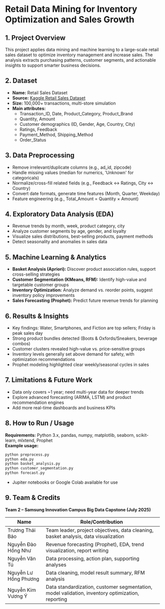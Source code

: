 # Retail Data Mining for Inventory Optimization and Sales Growth

## 1. Project Overview
This project applies data mining and machine learning to a large-scale retail sales dataset to optimize inventory management and increase sales. The analysis extracts purchasing patterns, customer segments, and actionable insights to support smarter business decisions.

## 2. Dataset
- **Name:** Retail Sales Dataset
- **Source:** [Kaggle Retail Sales Dataset](https://www.kaggle.com/datasets/mohammadtalib/retail-sales-dataset)
- **Size:** 100,000+ transactions, multi-store simulation
- **Main attributes:**
    - Transaction_ID, Date, Product_Category, Product_Brand
    - Quantity, Amount
    - Customer demographics (ID, Gender, Age, Country, City)
    - Ratings, Feedback
    - Payment_Method, Shipping_Method
    - Order_Status

## 3. Data Preprocessing
- Remove irrelevant/duplicate columns (e.g., ad_id, zipcode)
- Handle missing values (median for numerics, 'Unknown' for categoricals)
- Normalize/cross-fill related fields (e.g., Feedback ↔ Ratings, City ↔ Country)
- Convert date formats, generate time features (Month, Quarter, Weekday)
- Feature engineering (e.g., Total_Amount = Quantity × Amount)

## 4. Exploratory Data Analysis (EDA)
- Revenue trends by month, week, product category, city
- Analyze customer segments by age, gender, and loyalty
- Visualize sales distributions, best-selling products, payment methods
- Detect seasonality and anomalies in sales data

## 5. Machine Learning & Analytics
- **Basket Analysis (Apriori):** Discover product association rules, support cross-selling strategies
- **Customer Segmentation (KMeans, RFM):** Identify high-value and targetable customer groups
- **Inventory Optimization:** Analyze demand vs. reorder points, suggest inventory policy improvements
- **Sales Forecasting (Prophet):** Predict future revenue trends for planning

## 6. Results & Insights
- Key findings: Water, Smartphones, and Fiction are top sellers; Friday is peak sales day
- Strong product bundles detected (Boots & Oxfords/Sneakers, beverage combos)
- Customer clusters revealed high-value vs. price-sensitive groups
- Inventory levels generally set above demand for safety, with optimization recommendations
- Prophet modeling highlighted clear weekly/seasonal cycles in sales

## 7. Limitations & Future Work
- Data only covers ~1 year; need multi-year data for deeper trends
- Explore advanced forecasting (ARIMA, LSTM) and product recommendation engines
- Add more real-time dashboards and business KPIs

## 8. How to Run / Usage
**Requirements:** Python 3.x, pandas, numpy, matplotlib, seaborn, scikit-learn, mlxtend, Prophet  
**Example usage:**
```bash
python preprocess.py
python eda.py
python basket_analysis.py
python customer_segmentation.py
python forecast.py
```
- Jupiter notebooks or Google Colab available for use
## 9. Team & Credits

**Team 2 – Samsung Innovation Campus Big Data Capstone (July 2025)**

| Name                  | Role/Contribution                                                   |
|-----------------------|---------------------------------------------------------------------|
| Trương Thái Bảo       | Team leader, project objectives, data cleaning, basket analysis, data visualization |
| Nguyễn Đào Hồng Như   | Revenue forecasting (Prophet), EDA, trend visualization, report writing |
| Nguyễn Văn Tú         | Data processing, action plan, supporting analyses                   |
| Nguyễn Lư Hồng Phương | Data cleaning, model result summary, RFM analysis                   |
| Nguyễn Kim Vương Ý    | Data standardization, customer segmentation, model validation, inventory optimization, reporting |




